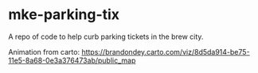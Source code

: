 # mke-parking-tix
A repo of code to help curb parking tickets in the brew city.

Animation from carto: https://brandondey.carto.com/viz/8d5da914-be75-11e5-8a68-0e3a376473ab/public_map

